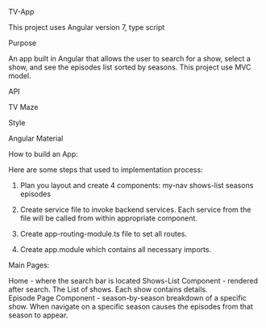 TV-App

This project uses Angular version 7, type script

Purpose

An app built in Angular that allows the user to search for a show, select a show,
and see the episodes list sorted by seasons. This project use MVC model.

API

TV Maze

Style

Angular Material

How to build an App:

Here are some steps that used to implementation process:

1. Plan you layout and create 4 components:
   my-nav
   shows-list
   seasons
   episodes
   
2. Create service file to invoke backend services. Each service from the file will be called 
   from within appropriate component.
 
3. Create app-routing-module.ts file to set all routes.  

4. Create app.module which contains all necessary imports.


Main Pages:

Home - where the search bar is located
Shows-List Component - rendered after search. The List of shows. Each show contains details.  
Episode Page Component - season-by-season breakdown of a specific show. When navigate on a specific season causes the episodes from that season to appear.



  
   
   



